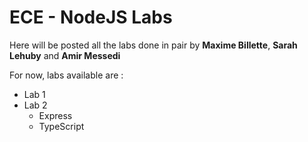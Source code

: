 # ECE - NodeJS Labs

Here will be posted all the labs done in pair by **Maxime Billette**, **Sarah Lehuby** and **Amir Messedi**

For now, labs available are :
   * Lab 1
   * Lab 2
     * Express
     * TypeScript


